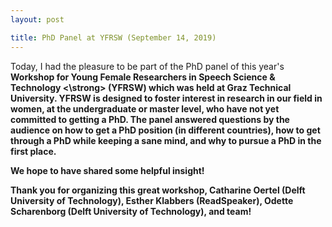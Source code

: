 ```yaml
---
layout: post

title: PhD Panel at YFRSW (September 14, 2019)
---
```

Today, I had the pleasure to be part of the PhD panel of this year's 
<strong> Workshop for Young Female Researchers in Speech Science &amp; Technology <\strong> (YFRSW) which was held at 
Graz Technical University.
YFRSW is designed to foster interest in research in our field in women, at the undergraduate or master level, 
who have not yet committed to getting a PhD.
The panel answered questions by the audience on how to get a PhD position (in different countries), how to get through a PhD 
while keeping a sane mind, and why to pursue a PhD in the first place.

We hope to have shared some helpful insight!

Thank you for organizing this great workshop, 
Catharine Oertel (Delft University of Technology), 
Esther Klabbers (ReadSpeaker), Odette Scharenborg (Delft University of Technology), and team!
